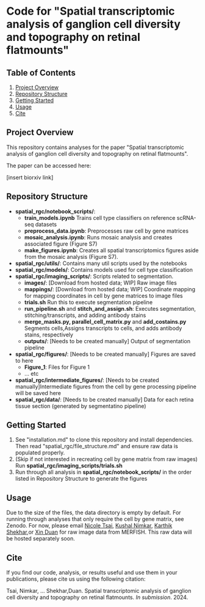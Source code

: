 # Code for "Spatial transcriptomic analysis of ganglion cell diversity and topography on retinal flatmounts"

## Table of Contents
1. [Project Overview](#project-overview)
2. [Repository Structure](#repository-structure)
3. [Getting Started](#getting-started)
4. [Usage](#usage)
5. [Cite](#cite)

## Project Overview
This repository contains analyses for the paper "Spatial transcriptomic analysis of ganglion cell diversity and topography on retinal flatmounts". 

The paper can be accessed here: 

[insert biorxiv link]

## Repository Structure
- **spatial_rgc/notebook_scripts/**:
    - **train_models.ipynb** Trains cell type classifiers on reference scRNA-seq datasets
    - **preprocess_data.ipynb**: Preprocesses raw cell by gene matrices
    - **mosaic_analysis.ipynb**: Runs mosaic analysis and creates associated figure (Figure S7)
    - **make_figures.ipynb**: Creates all spatial transcriptomics figures aside from the mosaic analysis (Figure S7).
- **spatial_rgc/utils/**: Contains many util scripts used by the notebooks
- **spatial_rgc/models/**: Contains models used for cell type classification
- **spatial_rgc/imaging_scripts/**: Scripts related to segmentation.
    - **images/**: [Download from hosted data; WIP] Raw image files
    - **mappings/**: [Download from hosted data; WIP] Coordinate mapping for mapping coordinates in cell by gene matrices to image files
    - **trials.sh** Run this to execute segmentation pipeline
    - **run_pipeline.sh** and **stitch_and_assign.sh**: Executes segmentation, stitching/transcripts, and adding antibody stains
    - **merge_masks.py, parallel_cell_matrix.py** and **add_costains.py** Segments cells,Assigns transcripts to cells, and adds antibody stains, respectively
    - **outputs/**: [Needs to be created manually] Output of segmentation pipeline
- **spatial_rgc/figures/**: [Needs to be created manually] Figures are saved to here
    - **Figure_1**: Files for Figure 1
    - ... etc
- **spatial_rgc/intermediate_figures/**: [Needs to be created manually]Intermediate figures from the cell by gene processing pipeline will be saved here
- **spatial_rgc/data/**: [Needs to be created manually] Data for each retina tissue section (generated by segmentatino pipeline) 

## Getting Started

1. See "installation.md" to clone this repository and install dependencies. Then read "spatial_rgc/file_structure.md" and ensure raw data is populated properly.
2. (Skip if not interested in recreating cell by gene matrix from raw images) Run **spatial_rgc/imaging_scripts/trials.sh**
3. Run through all analysis in **spatial_rgc/notebook_scripts/** in the order listed in Repository Structure to generate the figures

## Usage
Due to the size of the files, the data directory is empty by default. For running through analyses that only require the cell by gene matrix, see Zenodo. For now, please email [Nicole Tsai](mailto:Nicole.Tsai@ucsf.edu), [Kushal Nimkar](mailto:kushalnimkar@berkeley.edu), [Karthik Shekhar](mailto:kshekhar@berkeley.edu),or [Xin Duan](mailto:Xin.Duan@ucsf.edu) for raw image data from MERFISH. This raw data will be hosted separately soon.

## Cite
If you find our code, analysis, or results useful and use them in your publications, please cite us using the following citation: 

Tsai, Nimkar, ... Shekhar,Duan. Spatial transcriptomic analysis of ganglion cell diversity and topography on retinal flatmounts. *In submission*. 2024. 

